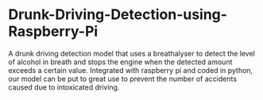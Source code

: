 # Drunk-Driving-Detection-using-Raspberry-Pi
A drunk driving detection model that uses a breathalyser to detect the level of alcohol in breath and stops the engine when the detected amount exceeds a certain value. Integrated with raspberry pi and coded in python, our model can be put to great use to prevent the number of accidents caused due to intoxicated driving.
